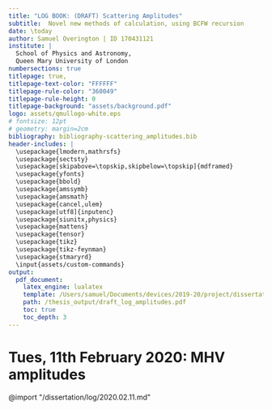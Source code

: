 ```yaml
---
title: "LOG BOOK: (DRAFT) Scattering Amplitudes"
subtitle:  Novel new methods of calculation, using BCFW recursion
date: \today
author: Samuel Overington | ID 170431121
institute: |
  School of Physics and Astronomy,
  Queen Mary University of London
numbersections: true
titlepage: true,
titlepage-text-color: "FFFFFF"
titlepage-rule-color: "360049"
titlepage-rule-height: 0
titlepage-background: "assets/background.pdf"
logo: assets/qmullogo-white.eps
# fontsize: 12pt
# geometry: margin=2cm
bibliography: bibliography-scattering_amplitudes.bib
header-includes: |
  \usepackage{lmodern,mathrsfs}
  \usepackage{sectsty}
  \usepackage[skipabove=\topskip,skipbelow=\topskip]{mdframed}
  \usepackage{yfonts}
  \usepackage{bbold}
  \usepackage{amssymb}
  \usepackage{amsmath}
  \usepackage{cancel,ulem}
  \usepackage[utf8]{inputenc}
  \usepackage{siunitx,physics}
  \usepackage{mattens}
  \usepackage{tensor}
  \usepackage{tikz}
  \usepackage{tikz-feynman}
  \usepackage{stmaryrd}
  \input{assets/custom-commands}
output:
  pdf_document:
    latex_engine: lualatex
    template: /Users/samuel/Documents/devices/2019-20/project/dissertation/assets/template-eisvogel.latex
    path: /thesis_output/draft_log_amplitudes.pdf
    toc: true
    toc_depth: 3
---
```

<!-- 
# 23rd October 2019


@import "/dissertation/log/2019.10.23.md"


# 29th October 2019

@import "/dissertation/log/2019.10.29.md"


# Tues, 19th November 2019

@import "/dissertation/log/2019.11.19.md"


# Tues, 26 November 2019: Feynman Diagrams

@import "/dissertation/log/2019.11.26.md"

# Tues, 21st January 2020 (general notes)

@import "/dissertation/log/2020.01.21.md"

# Tues, 28th January 2020 (general notes on dissertation)

@import "/dissertation/log/2020.01.28.md"

# Tues, 4th February 2020: BCFW recursion

@import "/dissertation/log/2020.02.04.md"
 -->
# Tues, 11th February 2020: MHV amplitudes

@import "/dissertation/log/2020.02.11.md"

